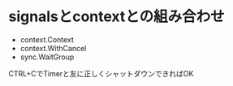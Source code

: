 # signalsとcontextとの組み合わせ

* context.Context
* context.WithCancel
* sync.WaitGroup

CTRL+CでTimerと友に正しくシャットダウンできればOK

